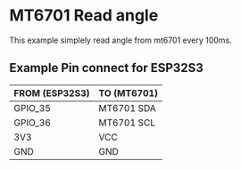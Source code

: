 # MT6701 Read angle

This example simplely read angle from mt6701 every 100ms.

## Example Pin connect for ESP32S3

| FROM (ESP32S3) | TO (MT6701) |
|-|-|
| GPIO_35 | MT6701 SDA |
| GPIO_36 | MT6701 SCL |
| 3V3 | VCC |
| GND | GND |